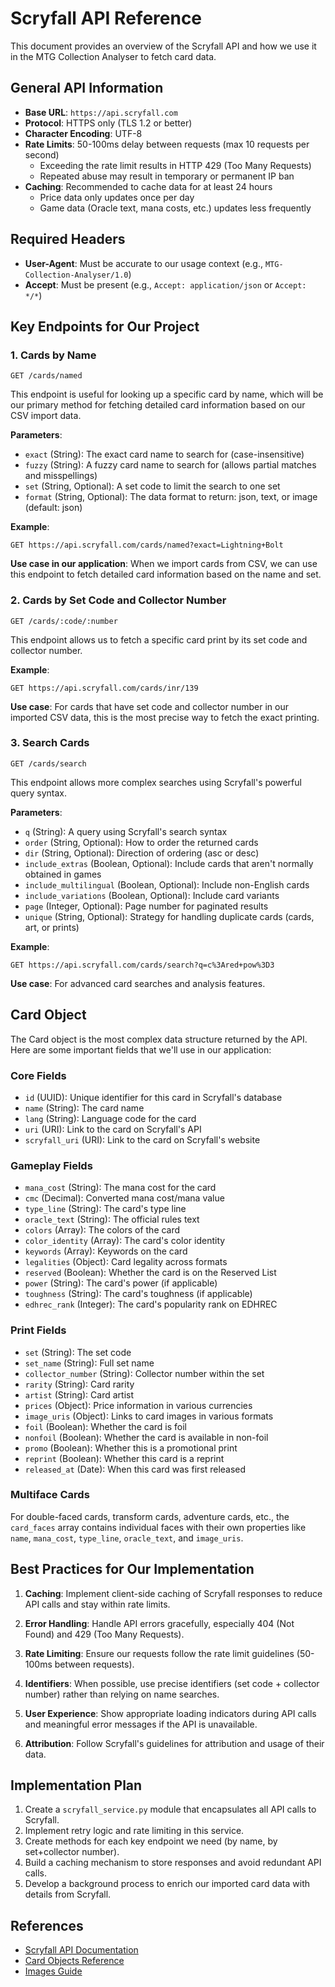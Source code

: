 # Scryfall API Reference

This document provides an overview of the Scryfall API and how we use it in the MTG Collection Analyser to fetch card data.

## General API Information

- **Base URL**: `https://api.scryfall.com`
- **Protocol**: HTTPS only (TLS 1.2 or better)
- **Character Encoding**: UTF-8
- **Rate Limits**: 50-100ms delay between requests (max 10 requests per second)
  - Exceeding the rate limit results in HTTP 429 (Too Many Requests)
  - Repeated abuse may result in temporary or permanent IP ban
- **Caching**: Recommended to cache data for at least 24 hours
  - Price data only updates once per day
  - Game data (Oracle text, mana costs, etc.) updates less frequently

## Required Headers

- **User-Agent**: Must be accurate to our usage context (e.g., `MTG-Collection-Analyser/1.0`)
- **Accept**: Must be present (e.g., `Accept: application/json` or `Accept: */*`)

## Key Endpoints for Our Project

### 1. Cards by Name

```
GET /cards/named
```

This endpoint is useful for looking up a specific card by name, which will be our primary method for fetching detailed card information based on our CSV import data.

**Parameters**:
- `exact` (String): The exact card name to search for (case-insensitive)
- `fuzzy` (String): A fuzzy card name to search for (allows partial matches and misspellings)
- `set` (String, Optional): A set code to limit the search to one set
- `format` (String, Optional): The data format to return: json, text, or image (default: json)

**Example**:
```
GET https://api.scryfall.com/cards/named?exact=Lightning+Bolt
```

**Use case in our application**: When we import cards from CSV, we can use this endpoint to fetch detailed card information based on the name and set.

### 2. Cards by Set Code and Collector Number

```
GET /cards/:code/:number
```

This endpoint allows us to fetch a specific card print by its set code and collector number.

**Example**:
```
GET https://api.scryfall.com/cards/inr/139
```

**Use case**: For cards that have set code and collector number in our imported CSV data, this is the most precise way to fetch the exact printing.

### 3. Search Cards

```
GET /cards/search
```

This endpoint allows more complex searches using Scryfall's powerful query syntax.

**Parameters**:
- `q` (String): A query using Scryfall's search syntax
- `order` (String, Optional): How to order the returned cards
- `dir` (String, Optional): Direction of ordering (asc or desc)
- `include_extras` (Boolean, Optional): Include cards that aren't normally obtained in games
- `include_multilingual` (Boolean, Optional): Include non-English cards
- `include_variations` (Boolean, Optional): Include card variants
- `page` (Integer, Optional): Page number for paginated results
- `unique` (String, Optional): Strategy for handling duplicate cards (cards, art, or prints)

**Example**:
```
GET https://api.scryfall.com/cards/search?q=c%3Ared+pow%3D3
```

**Use case**: For advanced card searches and analysis features.

## Card Object

The Card object is the most complex data structure returned by the API. Here are some important fields that we'll use in our application:

### Core Fields
- `id` (UUID): Unique identifier for this card in Scryfall's database
- `name` (String): The card name
- `lang` (String): Language code for the card
- `uri` (URI): Link to the card on Scryfall's API
- `scryfall_uri` (URI): Link to the card on Scryfall's website

### Gameplay Fields
- `mana_cost` (String): The mana cost for the card
- `cmc` (Decimal): Converted mana cost/mana value
- `type_line` (String): The card's type line
- `oracle_text` (String): The official rules text
- `colors` (Array): The colors of the card
- `color_identity` (Array): The card's color identity
- `keywords` (Array): Keywords on the card
- `legalities` (Object): Card legality across formats
- `reserved` (Boolean): Whether the card is on the Reserved List
- `power` (String): The card's power (if applicable)
- `toughness` (String): The card's toughness (if applicable)
- `edhrec_rank` (Integer): The card's popularity rank on EDHREC

### Print Fields
- `set` (String): The set code
- `set_name` (String): Full set name
- `collector_number` (String): Collector number within the set
- `rarity` (String): Card rarity
- `artist` (String): Card artist
- `prices` (Object): Price information in various currencies
- `image_uris` (Object): Links to card images in various formats
- `foil` (Boolean): Whether the card is foil
- `nonfoil` (Boolean): Whether the card is available in non-foil
- `promo` (Boolean): Whether this is a promotional print
- `reprint` (Boolean): Whether this card is a reprint
- `released_at` (Date): When this card was first released

### Multiface Cards

For double-faced cards, transform cards, adventure cards, etc., the `card_faces` array contains individual faces with their own properties like `name`, `mana_cost`, `type_line`, `oracle_text`, and `image_uris`.

## Best Practices for Our Implementation

1. **Caching**: Implement client-side caching of Scryfall responses to reduce API calls and stay within rate limits.

2. **Error Handling**: Handle API errors gracefully, especially 404 (Not Found) and 429 (Too Many Requests).

3. **Rate Limiting**: Ensure our requests follow the rate limit guidelines (50-100ms between requests).

4. **Identifiers**: When possible, use precise identifiers (set code + collector number) rather than relying on name searches.

5. **User Experience**: Show appropriate loading indicators during API calls and meaningful error messages if the API is unavailable.

6. **Attribution**: Follow Scryfall's guidelines for attribution and usage of their data.

## Implementation Plan

1. Create a `scryfall_service.py` module that encapsulates all API calls to Scryfall.
2. Implement retry logic and rate limiting in this service.
3. Create methods for each key endpoint we need (by name, by set+collector number).
4. Build a caching mechanism to store responses and avoid redundant API calls.
5. Develop a background process to enrich our imported card data with details from Scryfall.

## References

- [Scryfall API Documentation](https://scryfall.com/docs/api)
- [Card Objects Reference](https://scryfall.com/docs/api/cards)
- [Images Guide](https://scryfall.com/docs/api/images)

